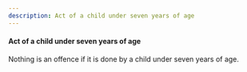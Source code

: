 ```yaml
---
description: Act of a child under seven years of age
---
```


#### Act of a child under seven years of age
<div style="text-align: justify">

Nothing is an offence if it is done by a child under seven years of age.

</div>
